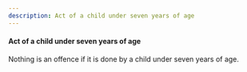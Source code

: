 ```yaml
---
description: Act of a child under seven years of age
---
```


#### Act of a child under seven years of age
<div style="text-align: justify">

Nothing is an offence if it is done by a child under seven years of age.

</div>
